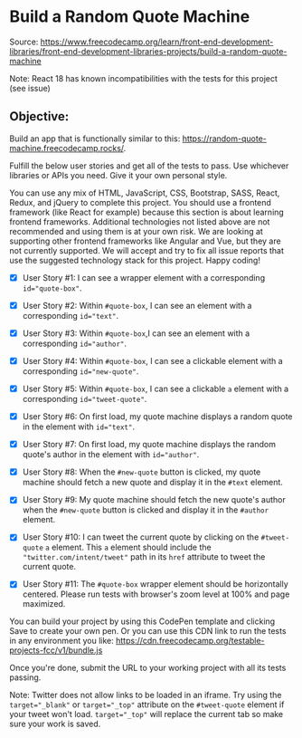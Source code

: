 # Build a Random Quote Machine

Source: https://www.freecodecamp.org/learn/front-end-development-libraries/front-end-development-libraries-projects/build-a-random-quote-machine

Note: React 18 has known incompatibilities with the tests for this project (see issue)

## Objective:
Build an app that is functionally similar to this: https://random-quote-machine.freecodecamp.rocks/.

Fulfill the below user stories and get all of the tests to pass. Use whichever libraries or APIs you need. Give it your own personal style.

You can use any mix of HTML, JavaScript, CSS, Bootstrap, SASS, React, Redux, and jQuery to complete this project. You should use a frontend framework (like React for example) because this section is about learning frontend frameworks. Additional technologies not listed above are not recommended and using them is at your own risk. We are looking at supporting other frontend frameworks like Angular and Vue, but they are not currently supported. We will accept and try to fix all issue reports that use the suggested technology stack for this project. Happy coding!

- [x] User Story #1: I can see a wrapper element with a corresponding `id="quote-box"`.

- [x] User Story #2: Within `#quote-box`, I can see an element with a corresponding `id="text"`.

- [x] User Story #3: Within `#quote-box`,I can see an element with a corresponding `id="author"`.

- [x] User Story #4: Within `#quote-box`, I can see a clickable element with a corresponding `id="new-quote"`.

- [x] User Story #5: Within `#quote-box`, I can see a clickable `a` element with a corresponding `id="tweet-quote"`.

- [x] User Story #6: On first load, my quote machine displays a random quote in the element with `id="text"`.

- [x] User Story #7: On first load, my quote machine displays the random quote's author in the element with `id="author"`.

- [x] User Story #8: When the `#new-quote` button is clicked, my quote machine should fetch a new quote and display it in the `#text` element.

- [x] User Story #9: My quote machine should fetch the new quote's author when the `#new-quote` button is clicked and display it in the `#author` element.

- [x] User Story #10: I can tweet the current quote by clicking on the `#tweet-quote` `a` element. This `a` element should include the `"twitter.com/intent/tweet"` path in its `href` attribute to tweet the current quote.

- [x] User Story #11: The `#quote-box` wrapper element should be horizontally centered. Please run tests with browser's zoom level at 100% and page maximized.

You can build your project by using this CodePen template and clicking Save to create your own pen. Or you can use this CDN link to run the tests in any environment you like: https://cdn.freecodecamp.org/testable-projects-fcc/v1/bundle.js

Once you're done, submit the URL to your working project with all its tests passing.

Note: Twitter does not allow links to be loaded in an iframe. Try using the `target="_blank"` or `target="_top"` attribute on the `#tweet-quote` element if your tweet won't load. `target="_top"` will replace the current tab so make sure your work is saved.